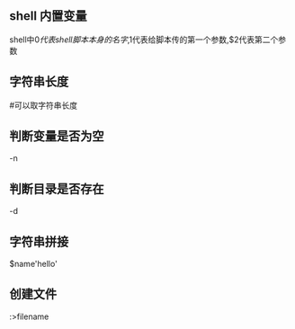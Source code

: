 ## shell 内置变量
shell中$0代表shell脚本本身的名字,$1代表给脚本传的第一个参数,$2代表第二个参数

## 字符串长度
#可以取字符串长度

## 判断变量是否为空
-n
## 判断目录是否存在
-d
## 字符串拼接
$name'hello'
## 创建文件
:>filename 

